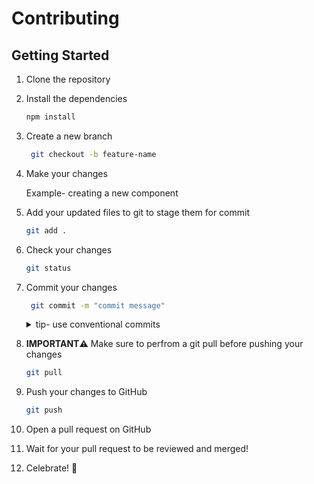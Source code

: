 # Contributing

## Getting Started

1. Clone the repository
2. Install the dependencies
   ```bash
   npm install
   ```
3. Create a new branch
   ```bash
    git checkout -b feature-name
    ```
4. Make your changes
    
    Example- creating a new component
5. Add your updated files to git to stage them for commit
   ```bash
   git add .
   ```
6. Check your changes
   ```bash
   git status
   ```
7. Commit your changes
   ```bash
    git commit -m "commit message"
    ```
    <details>
    <summary>tip- use conventional commits</summary>
    Conventional commits are a great way to keep your commit messages organized and readable. You can read more about them <a src="https://www.conventionalcommits.org/en/v1.0.0/">here</a>.

    Here's an example of a conventional commit:
    ```bash
    git commit -m "feat: footer component"
    ```

    Here's another example of a conventional commit:
    ```bash
    git commit -m "fix: typo in footer component"
    ```

    </details>
8. **IMPORTANT⚠️** Make sure to perfrom a git pull before pushing your changes
   ```bash
   git pull
   ```
9. Push your changes to GitHub
   ```bash
   git push
   ```
10.  Open a pull request on GitHub
11. Wait for your pull request to be reviewed and merged!
12. Celebrate! 🎉


    
